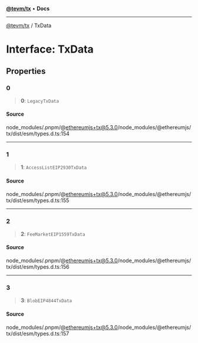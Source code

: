 [**@tevm/tx**](../README.md) • **Docs**

***

[@tevm/tx](../globals.md) / TxData

# Interface: TxData

## Properties

### 0

> **0**: `LegacyTxData`

#### Source

node\_modules/.pnpm/@ethereumjs+tx@5.3.0/node\_modules/@ethereumjs/tx/dist/esm/types.d.ts:154

***

### 1

> **1**: `AccessListEIP2930TxData`

#### Source

node\_modules/.pnpm/@ethereumjs+tx@5.3.0/node\_modules/@ethereumjs/tx/dist/esm/types.d.ts:155

***

### 2

> **2**: `FeeMarketEIP1559TxData`

#### Source

node\_modules/.pnpm/@ethereumjs+tx@5.3.0/node\_modules/@ethereumjs/tx/dist/esm/types.d.ts:156

***

### 3

> **3**: `BlobEIP4844TxData`

#### Source

node\_modules/.pnpm/@ethereumjs+tx@5.3.0/node\_modules/@ethereumjs/tx/dist/esm/types.d.ts:157
